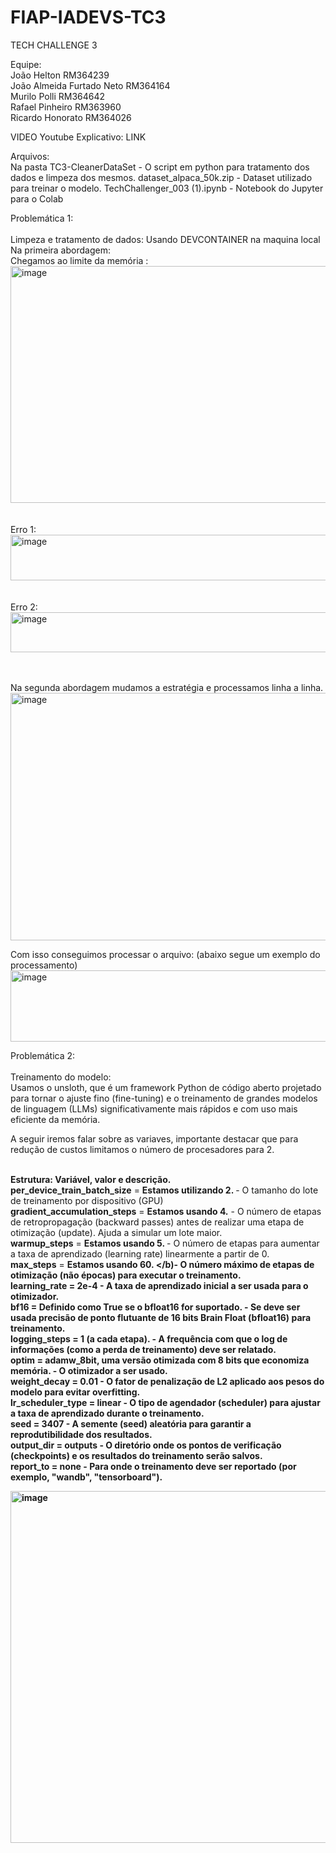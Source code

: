 # FIAP-IADEVS-TC3
TECH CHALLENGE 3


Equipe: <br> 
João Helton RM364239 <br>
João Almeida Furtado Neto RM364164 <br>
Murilo Polli RM364642 <br>
Rafael Pinheiro RM363960 <br> 
Ricardo Honorato RM364026 <br>


VIDEO Youtube Explicativo:  LINK <br>
  
Arquivos:<br>
Na pasta TC3-CleanerDataSet - O script em python para tratamento dos dados e limpeza dos mesmos.
dataset_alpaca_50k.zip - Dataset utilizado para treinar o modelo.
TechChallenger_003 (1).ipynb - Notebook do Jupyter para o Colab



Problemática 1:<br><br>
Limpeza e tratamento de dados: Usando DEVCONTAINER na maquina local <br>
Na primeira abordagem: <br>
Chegamos ao limite da memória : <br>
<img width="733" height="379" alt="image" src="https://github.com/user-attachments/assets/0550a960-45ce-4b36-9827-b2def6a74343" /> <br> <br> <br>
Erro 1:
<img width="752" height="73" alt="image" src="https://github.com/user-attachments/assets/326930a9-2dcf-4a58-ad6f-8a258bd6f4c2" /> <br><br><br>
Erro 2:
<img width="739" height="64" alt="image" src="https://github.com/user-attachments/assets/7075bb15-4824-4955-a93e-54af0c7a373e" /> <br><br><br>

Na segunda abordagem mudamos a estratégia e processamos linha a linha. <br>
<img width="745" height="396" alt="image" src="https://github.com/user-attachments/assets/78a2dc84-9072-4c46-b70f-e4d93a15b5a0" />

Com isso conseguimos processar o arquivo: (abaixo segue um exemplo do processamento) <br>
<img width="752" height="114" alt="image" src="https://github.com/user-attachments/assets/ca87ba70-ccc0-4589-9a28-01b1b008c257" /> <br>


Problemática 2:<br><br>
Treinamento do modelo: <br>
Usamos o unsloth, que é um framework Python de código aberto projetado para tornar o ajuste fino (fine-tuning) e o treinamento de grandes modelos de linguagem (LLMs) significativamente mais rápidos e com uso mais eficiente da memória. <br>

A seguir iremos falar sobre as variaves, importante destacar que para redução de custos limitamos o número de procesadores para 2. <br><br>

<b>Estrutura: Variável,  valor e descrição.</b><br>
<b>per_device_train_batch_size</b>	= <b> Estamos utilizando 2. </b> - O tamanho do lote de treinamento por dispositivo (GPU) <br>
<b>gradient_accumulation_steps</b> = <b>Estamos usando 4.</b> -  O número de etapas de retropropagação (backward passes) antes de realizar uma etapa de otimização (update). Ajuda a simular um lote maior.  <br>
<b>warmup_steps</b> = <b>Estamos usando 5. </b> -  O número de etapas para aumentar a taxa de aprendizado (learning rate) linearmente a partir de 0.  <br>
<b>max_steps</b> =  <b> Estamos usando 60. </b)- O número máximo de etapas de otimização (não épocas) para executar o treinamento. <br>
<b>learning_rate</b> = <b> 2e-4</b> -	A taxa de aprendizado inicial a ser usada para o otimizador. <br>
<b>bf16</b> = Definido como <b>True</b> se o bfloat16 for suportado. - Se deve ser usada precisão de ponto flutuante de 16 bits Brain Float (bfloat16) para treinamento. <br>
<b>logging_steps</b>	=  <b>1</b> (a cada etapa). -	A frequência com que o log de informações (como a perda de treinamento) deve ser relatado. <br>
<b>optim</b> = <b>adamw_8bit</b>, uma versão otimizada com 8 bits que economiza memória.  - O otimizador a ser usado. <br>
<b>weight_decay</b>	= <b>0.01</b> - O fator de penalização de L2 aplicado aos pesos do modelo para evitar overfitting.  <br>
<b>lr_scheduler_type</b> = <b>linear</b> -	O tipo de agendador (scheduler) para ajustar a taxa de aprendizado durante o treinamento.  <br>
<b>seed</b>	= <b>3407</b> - A semente (seed) aleatória para garantir a reprodutibilidade dos resultados. <br>
<b>output_dir</b>	= <b>outputs</b> - O diretório onde os pontos de verificação (checkpoints) e os resultados do treinamento serão salvos. <br>
<b>report_to</b> = <b>none</b> - Para onde o treinamento deve ser reportado (por exemplo, "wandb", "tensorboard"). <br>


<img width="955" height="563" alt="image" src="https://github.com/user-attachments/assets/8e355024-c708-4e8f-84c9-1b0bc1f5b2a2" />








